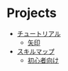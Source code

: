 # Projects

* [チュートリアル](/tutorials)
  * [矢印](/tutorials/arrow)
* [スキルマップ](/skillmaps)
  * [初心者向け](skillmap.html#docs:/skillmap/beginner)
